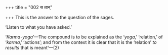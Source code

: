 +++
title = "002 स तान्"

+++
This is the answer to the question of the sages.

‘Listen to what you have asked.’

‘*Karma-yoga*’—The compound is to be explained as the ‘*yoga*,’
‘relation,’ of ‘*karma*,’ ‘actions’; and from the context it is clear
that it is the ‘relation’ *to results* that is meant’—(2)


